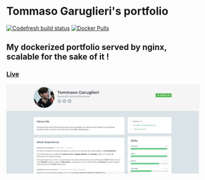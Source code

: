 # Tommaso Garuglieri's portfolio

[![Codefresh build status]( https://g.codefresh.io/api/badges/build?repoOwner=GaruGaru&repoName=portfolio&branch=master&pipelineName=portfolio&accountName=garugaru&type=cf-1)]( https://g.codefresh.io/repositories/GaruGaru/portfolio/builds?filter=trigger:build;branch:master;service:59db2e2bd0bba4000159d320~portfolio)
[![Docker Pulls](https://img.shields.io/docker/pulls/garugaru/portfolio.svg)](https://hub.docker.com/r/garugaru/portfolio/)

## My dockerized portfolio served by nginx, scalable for the sake of it !

### [Live](http://garu.pizza/)

![Preview](/assets/screenshots/preview.png)